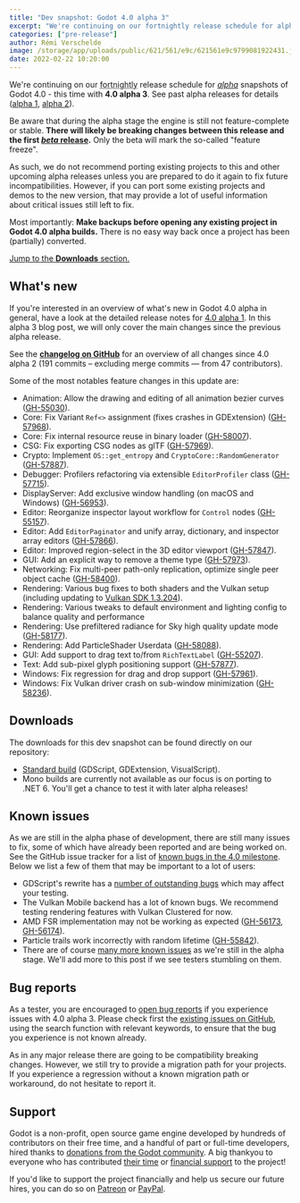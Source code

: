 ```yaml
---
title: "Dev snapshot: Godot 4.0 alpha 3"
excerpt: "We're continuing on our fortnightly release schedule for alpha snapshots of Godot 4.0 - this time with 4.0 alpha 3."
categories: ["pre-release"]
author: Rémi Verschelde
image: /storage/app/uploads/public/621/561/e9c/621561e9c9799081922431.jpg
date: 2022-02-22 10:20:00
---
```


We're continuing on our <abbr title="Yes, biweekly is a cursed word in English so that's the next best adjective to say 'once every two weeks'.">fortnightly</abbr> release schedule for [*alpha*](https://en.wikipedia.org/wiki/Software_release_life_cycle#Alpha) snapshots of Godot 4.0 - this time with **4.0 alpha 3**. See past alpha releases for details ([alpha 1](/article/dev-snapshot-godot-4-0-alpha-1), [alpha 2](/article/dev-snapshot-godot-4-0-alpha-2)).

Be aware that during the alpha stage the engine is still not feature-complete or stable. **There will likely be breaking changes between this release and the first [*beta* release](https://en.wikipedia.org/wiki/Software_release_life_cycle#Beta).** Only the beta will mark the so-called "feature freeze".

As such, we do not recommend porting existing projects to this and other upcoming alpha releases unless you are prepared to do it again to fix future incompatibilities. However, if you can port some existing projects and demos to the new version, that may provide a lot of useful information about critical issues still left to fix.

Most importantly: **Make backups before opening any existing project in Godot 4.0 alpha builds.** There is no easy way back once a project has been (partially) converted.

[Jump to the **Downloads** section.](#downloads)

## What's new

If you're interested in an overview of what's new in Godot 4.0 alpha in general, have a look at the detailed release notes for [4.0 alpha 1](/article/dev-snapshot-godot-4-0-alpha-1). In this alpha 3 blog post, we will only cover the main changes since the previous alpha release.

See the [**changelog on GitHub**](https://github.com/godotengine/godot/compare/79077e6c10db9e8e53a8134f72e326f3ffb9c51c...256069eaf00be2340259f896695014d92b1e22ed) for an overview of all changes since 4.0 alpha 2 (191 commits – excluding merge commits ― from 47 contributors).

Some of the most notables feature changes in this update are:

- Animation: Allow the drawing and editing of all animation bezier curves ([GH-55030](https://github.com/godotengine/godot/pull/55030)).
- Core: Fix Variant `Ref<>` assignment (fixes crashes in GDExtension) ([GH-57968](https://github.com/godotengine/godot/pull/57968)).
- Core: Fix internal resource reuse in binary loader ([GH-58007](https://github.com/godotengine/godot/pull/58007)).
- CSG: Fix exporting CSG nodes as glTF ([GH-57969](https://github.com/godotengine/godot/pull/57969)).
- Crypto: Implement `OS::get_entropy` and `CryptoCore::RandomGenerator` ([GH-57887](https://github.com/godotengine/godot/pull/57887)).
- Debugger: Profilers refactoring via extensible `EditorProfiler` class ([GH-57715](https://github.com/godotengine/godot/pull/57715)).
- DisplayServer: Add exclusive window handling (on macOS and Windows) ([GH-56953](https://github.com/godotengine/godot/pull/56953)).
- Editor: Reorganize inspector layout workflow for `Control` nodes ([GH-55157](https://github.com/godotengine/godot/pull/55157)).
- Editor: Add `EditorPaginator` and unify array, dictionary, and inspector array editors ([GH-57866](https://github.com/godotengine/godot/pull/57866)).
- Editor: Improved region-select in the 3D editor viewport ([GH-57847](https://github.com/godotengine/godot/pull/57847)).
- GUI: Add an explicit way to remove a theme type ([GH-57973](https://github.com/godotengine/godot/pull/57973)).
- Networking: Fix multi-peer path-only replication, optimize single peer object cache ([GH-58400](https://github.com/godotengine/godot/pull/58400)).
- Rendering: Various bug fixes to both shaders and the Vulkan setup (including updating to [Vulkan SDK 1.3.204](https://github.com/godotengine/godot/pull/57980)).
- Rendering: Various tweaks to default environment and lighting config to balance quality and performance
- Rendering: Use prefiltered radiance for Sky high quality update mode ([GH-58177](https://github.com/godotengine/godot/pull/58177)).
- Rendering: Add ParticleShader Userdata ([GH-58088](https://github.com/godotengine/godot/pull/58088)).
- GUI: Add support to drag text to/from `RichTextLabel` ([GH-55207](https://github.com/godotengine/godot/pull/55207)).
- Text: Add sub-pixel glyph positioning support ([GH-57877](https://github.com/godotengine/godot/pull/57877)).
- Windows: Fix regression for drag and drop support ([GH-57961](https://github.com/godotengine/godot/pull/57961)).
- Windows: Fix Vulkan driver crash on sub-window minimization ([GH-58236](https://github.com/godotengine/godot/pull/58236)).

<a id="downloads"></a>
## Downloads

The downloads for this dev snapshot can be found directly on our repository:

* [Standard build](https://downloads.tuxfamily.org/godotengine/4.0/alpha3/) (GDScript, GDExtension, VisualScript).
* Mono builds are currently not available as our focus is on porting to .NET 6. You'll get a chance to test it with later alpha releases!

## Known issues

As we are still in the alpha phase of development, there are still many issues to fix, some of which have already been reported and are being worked on. See the GitHub issue tracker for a list of [known bugs in the 4.0 milestone](https://github.com/godotengine/godot/issues?q=is%3Aissue+is%3Aopen+milestone%3A4.0+label%3Abug+). Below we list a few of them that may be important to a lot of users:

* GDScript's rewrite has a [number of outstanding bugs](https://github.com/godotengine/godot/pulls?q=is%3Apr+is%3Aopen+label%3Abug+label%3Atopic%3Agdscript+milestone%3A4.0+) which may affect your testing.
* The Vulkan Mobile backend has a lot of known bugs. We recommend testing rendering features with Vulkan Clustered for now.
* AMD FSR implementation may not be working as expected ([GH-56173](https://github.com/godotengine/godot/issues/56173), [GH-56174](https://github.com/godotengine/godot/issues/56174)).
* Particle trails work incorrectly with random lifetime ([GH-55842](https://github.com/godotengine/godot/issues/55842)).
* There are of course [many more known issues](https://github.com/godotengine/godot/issues?q=is%3Aissue+is%3Aopen+milestone%3A4.0+label%3Abug+) as we're still in the alpha stage. We'll add more to this post if we see testers stumbling on them.

## Bug reports

As a tester, you are encouraged to [open bug reports](https://github.com/godotengine/godot/issues) if you experience issues with 4.0 alpha 3. Please check first the [existing issues on GitHub](https://github.com/godotengine/godot/issues), using the search function with relevant keywords, to ensure that the bug you experience is not known already.

As in any major release there are going to be compatibility breaking changes. However, we still try to provide a migration path for your projects. If you experience a regression without a known migration path or workaround, do not hesitate to report it.

## Support

Godot is a non-profit, open source game engine developed by hundreds of contributors on their free time, and a handful of part or full-time developers, hired thanks to [donations from the Godot community](https://godotengine.org/donate). A big thankyou to everyone who has contributed [their time](https://github.com/godotengine/godot/blob/master/AUTHORS.md) or [financial support](https://github.com/godotengine/godot/blob/master/DONORS.md) to the project!

If you'd like to support the project financially and help us secure our future hires, you can do so on [Patreon](https://www.patreon.com/godotengine) or [PayPal](https://godotengine.org/donate).